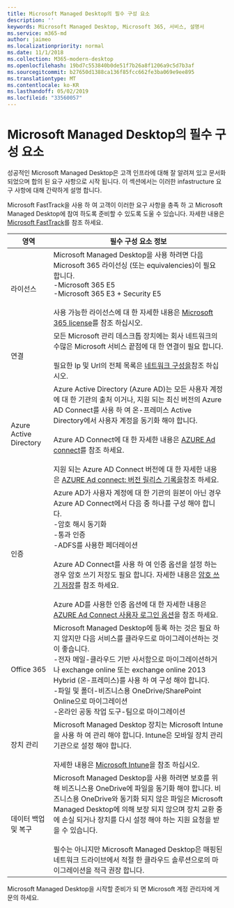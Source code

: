 ```yaml
---
title: Microsoft Managed Desktop의 필수 구성 요소
description: ''
keywords: Microsoft Managed Desktop, Microsoft 365, 서비스, 설명서
ms.service: m365-md
author: jaimeo
ms.localizationpriority: normal
ms.date: 11/1/2018
ms.collection: M365-modern-desktop
ms.openlocfilehash: 19bd7c553840b0de51f7b26a8f1206a9c5d7b3af
ms.sourcegitcommit: b27650d1388ca136f85fcc662fe3ba069e9ee895
ms.translationtype: MT
ms.contentlocale: ko-KR
ms.lasthandoff: 05/02/2019
ms.locfileid: "33560057"
---
```

# <a name="prerequisites-for-microsoft-managed-desktop"></a>Microsoft Managed Desktop의 필수 구성 요소

<!--This topic is the target for a "Learn more" link in the Admin Portal (aka.ms/prereq-azure); do not delete.-->
<!--from Prerequisites -->

성공적인 Microsoft Managed Desktop은 고객 인프라에 대해 잘 알려져 있고 문서화 되었으며 합의 된 요구 사항으로 시작 됩니다. 이 섹션에서는 이러한 infastructure 요구 사항에 대해 간략하게 설명 합니다. 

Microsoft FastTrack을 사용 하 여 고객이 이러한 요구 사항을 충족 하 고 Microsoft Managed Desktop에 참여 하도록 준비할 수 있도록 도울 수 있습니다. 자세한 내용은 [Microsoft FastTrack](https://fasttrack.microsoft.com/about)를 참조 하세요. 

영역 | 필수 구성 요소 정보
--- | ---
라이선스 |Microsoft Managed Desktop을 사용 하려면 다음 Microsoft 365 라이선싱 (또는 equivalencies)이 필요 합니다.<br>-Microsoft 365 E5<br>-Microsoft 365 E3 + Security E5<br><br>사용 가능한 라이선스에 대 한 자세한 내용은 [Microsoft 365 license](https://www.microsoft.com/microsoft-365/compare-all-microsoft-365-plans)를 참조 하십시오.
연결 |  모든 Microsoft 관리 데스크톱 장치에는 회사 네트워크의 수많은 Microsoft 서비스 끝점에 대 한 연결이 필요 합니다.<br><br>필요한 Ip 및 Url의 전체 목록은 [네트워크 구성을](../get-ready/network.md)참조 하십시오. 
Azure Active Directory |    Azure Active Directory (Azure AD)는 모든 사용자 계정에 대 한 기관의 출처 이거나, 지원 되는 최신 버전의 Azure AD Connect를 사용 하 여 온-프레미스 Active Directory에서 사용자 계정을 동기화 해야 합니다.<br><br>Azure AD Connect에 대 한 자세한 내용은 [AZURE Ad connect](https://docs.microsoft.com/azure/active-directory/hybrid/whatis-azure-ad-connect)를 참조 하세요.<br><br>지원 되는 Azure AD Connect 버전에 대 한 자세한 내용은 [AZURE Ad connect: 버전 릴리스 기록을](https://docs.microsoft.com/azure/active-directory/hybrid/reference-connect-version-history)참조 하세요.
인증 |    Azure AD가 사용자 계정에 대 한 기관의 원본이 아닌 경우 Azure AD Connect에서 다음 중 하나를 구성 해야 합니다.<br>-암호 해시 동기화<br>-통과 인증<br>-ADFS를 사용한 페더레이션<br><br>Azure AD Connect를 사용 하 여 인증 옵션을 설정 하는 경우 암호 쓰기 저장도 필요 합니다. 자세한 내용은 [암호 쓰기 저장](https://docs.microsoft.com/azure/active-directory/authentication/howto-sspr-writeback)를 참조 하세요. <br><br>Azure AD를 사용한 인증 옵션에 대 한 자세한 내용은 [AZURE Ad Connect 사용자 로그인 옵션](https://docs.microsoft.com/azure/active-directory/connect/active-directory-aadconnect-user-signin)을 참조 하세요.
Office 365 |    Microsoft Managed Desktop에 등록 하는 것은 필요 하지 않지만 다음 서비스를 클라우드로 마이그레이션하는 것이 좋습니다.<br>-전자 메일-클라우드 기반 사서함으로 마이그레이션하거나 exchange online 또는 exchange online 2013 Hybrid (온-프레미스)를 사용 하 여 구성 해야 합니다.<br>-파일 및 폴더-비즈니스용 OneDrive/SharePoint Online으로 마이그레이션<br>-온라인 공동 작업 도구-팀으로 마이그레이션
장치 관리 | Microsoft Managed Desktop 장치는 Microsoft Intune을 사용 하 여 관리 해야 합니다. Intune은 모바일 장치 관리 기관으로 설정 해야 합니다.<br><br>자세한 내용은 [Microsoft Intune](https://www.microsoft.com/cloud-platform/microsoft-intune)을 참조 하십시오. 
데이터 백업 및 복구 | Microsoft Managed Desktop을 사용 하려면 보호를 위해 비즈니스용 OneDrive에 파일을 동기화 해야 합니다. 비즈니스용 OneDrive와 동기화 되지 않은 파일은 Microsoft Managed Desktop에 의해 보장 되지 않으며 장치 교환 중에 손실 되거나 장치를 다시 설정 해야 하는 지원 요청을 받을 수 있습니다.<br><br>필수는 아니지만 Microsoft Managed Desktop은 매핑된 네트워크 드라이브에서 적절 한 클라우드 솔루션으로의 마이그레이션을 적극 권장 합니다.  

Microsoft Managed Desktop을 시작할 준비가 되 면 Microsoft 계정 관리자에 게 문의 하세요. 

